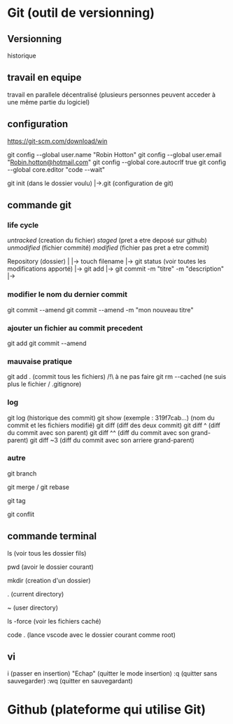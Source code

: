 # Git (outil de versionning)

## Versionning

historique

## travail en equipe

travail en parallele
décentralisé (plusieurs personnes peuvent acceder à une même partie du logiciel)

## configuration

https://git-scm.com/download/win

git config --global user.name "Robin Hotton"
git config --global user.email "Robin.hotton@hotmail.com"
git config --global core.autocrlf true
git config --global core.editor "code --wait"

git init (dans le dossier voulu)
|->.git (configuration de git)

## commande git

### life cycle

_untracked_ (creation du fichier)
_staged_ (pret a etre deposé sur github)
_unmodified_ (fichier commité)
_modified_ (fichier pas pret a etre commit)

Repository (dossier)
|
|-> touch filename
|-> git status (voir toutes les modifications apporté)
|-> git add <fichier>
|-> git commit -m "titre" -m "description"
|->

### modifier le nom du dernier commit

git commit --amend
git commit --amend -m "mon nouveau titre"

### ajouter un fichier au commit precedent

git add <fichier>
git commit --amend <fichier>

### mauvaise pratique

git add . (commit tous les fichiers) /!\ à ne pas faire
git rm --cached <fichier> (ne suis plus le fichier / .gitignore)

### log

git log (historique des commit)
git show <hash> (exemple : 319f7cab...) (nom du commit et les fichiers modifié)
git diff <hash1> <hash2> (diff des deux commit)
git diff <hash1>^ (diff du commit avec son parent)
git diff <hash1>^^ (diff du commit avec son grand-parent)
git diff <hash1>~3 (diff du commit avec son arriere grand-parent)

### autre

git branch

git merge / git rebase

git tag

git conflit

## commande terminal

ls (voir tous les dossier fils)

pwd (avoir le dossier courant)

mkdir (creation d'un dossier)

. (current directory)

~ (user directory)

ls -force (voir les fichiers caché)

code . (lance vscode avec le dossier courant comme root)

## vi

i (passer en insertion)
"Echap" (quitter le mode insertion)
:q (quitter sans sauvegarder)
:wq (quitter en sauvegardant)

# Github (plateforme qui utilise Git)
